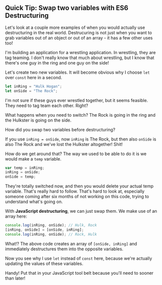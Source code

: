 ## Quick Tip: Swap two variables with ES6 Destructuring

Let's look at a couple more examples of when you would actually use destructuring in the real world. Destrucuring is not just when you want to grab variables out of an object or out of an array - it has a few other uses too!

I'm building an application for a wrestling application. In wrestling, they are tag teaming. I don't really know that much about wrestling, but I know that there's one guy in the ring and one guy on the side!

Let's create two new variables. It will become obvious why I choose `let` over `const` here in a second. 

```js
let inRing = "Hulk Hogan";
let onSide = "The Rock";
```

I'm not sure if these guys ever wrestled together, but it seems feasible. They need to tag team each other. Right? 

What happens when you need to switch? The Rock is going in the ring and the Hulkster is going on the side.

How did you swap two variables before destructuring? 

If you use `inRing = onSide`, now `inRing` is The Rock, but then also `onSide` is also The Rock and we've lost the Hulkster altogether! Shit!

How do we get around that? The way we used to be able to do it is we would make a `temp` variable. 

```js
var temp = inRing;
inRing = onSide;
onSide = temp;
```

They're totally switched now, and then you would delete your actual temp variable. That's really hard to follow. That's hard to look at, especially someone coming after six months of not working on this code, trying to understand what's going on.

With **JavaScript destructuring**, we can just swap them. We make use of an array here:

```js
console.log(inRing, onSide); // Hulk, Rock
[inRing, onSide] = [onSide, inRing];
console.log(inRing, onSide); // Rock, Hulk
```

What!? The above code creates an array of `[onSide, inRing]` and immediately destructures them into the opposite variables.

Now you see why I use `let` instead of `const` here, because we're actually updating the values of these variables.

Handy! Put that in your JavaScript tool belt because you'll need to sooner than later! 
